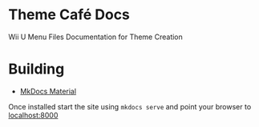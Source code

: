 # Theme Café Docs

Wii U Menu Files Documentation for Theme Creation

# Building

- [MkDocs Material](https://squidfunk.github.io/mkdocs-material/)

Once installed start the site using `mkdocs serve` and point your browser to [localhost:8000](http://localhost:8000/)
